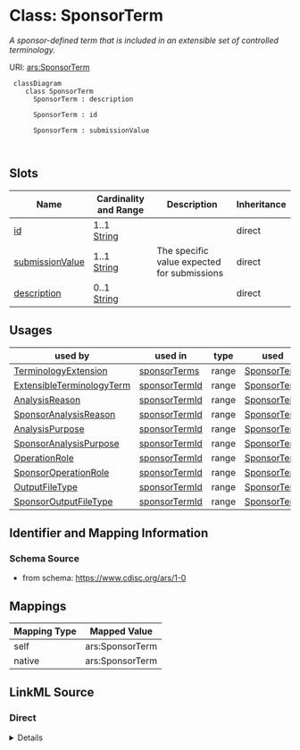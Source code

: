 # Class: SponsorTerm


_A sponsor-defined term that is included in an extensible set of controlled terminology._





URI: [ars:SponsorTerm](https://www.cdisc.org/ars/1-0/SponsorTerm)



```mermaid
 classDiagram
    class SponsorTerm
      SponsorTerm : description
        
      SponsorTerm : id
        
      SponsorTerm : submissionValue
        
      
```




<!-- no inheritance hierarchy -->


## Slots

| Name | Cardinality and Range | Description | Inheritance |
| ---  | --- | --- | --- |
| [id](id.md) | 1..1 <br/> [String](String.md) |  | direct |
| [submissionValue](submissionValue.md) | 1..1 <br/> [String](String.md) | The specific value expected for submissions | direct |
| [description](description.md) | 0..1 <br/> [String](String.md) |  | direct |





## Usages

| used by | used in | type | used |
| ---  | --- | --- | --- |
| [TerminologyExtension](TerminologyExtension.md) | [sponsorTerms](sponsorTerms.md) | range | [SponsorTerm](SponsorTerm.md) |
| [ExtensibleTerminologyTerm](ExtensibleTerminologyTerm.md) | [sponsorTermId](sponsorTermId.md) | range | [SponsorTerm](SponsorTerm.md) |
| [AnalysisReason](AnalysisReason.md) | [sponsorTermId](sponsorTermId.md) | range | [SponsorTerm](SponsorTerm.md) |
| [SponsorAnalysisReason](SponsorAnalysisReason.md) | [sponsorTermId](sponsorTermId.md) | range | [SponsorTerm](SponsorTerm.md) |
| [AnalysisPurpose](AnalysisPurpose.md) | [sponsorTermId](sponsorTermId.md) | range | [SponsorTerm](SponsorTerm.md) |
| [SponsorAnalysisPurpose](SponsorAnalysisPurpose.md) | [sponsorTermId](sponsorTermId.md) | range | [SponsorTerm](SponsorTerm.md) |
| [OperationRole](OperationRole.md) | [sponsorTermId](sponsorTermId.md) | range | [SponsorTerm](SponsorTerm.md) |
| [SponsorOperationRole](SponsorOperationRole.md) | [sponsorTermId](sponsorTermId.md) | range | [SponsorTerm](SponsorTerm.md) |
| [OutputFileType](OutputFileType.md) | [sponsorTermId](sponsorTermId.md) | range | [SponsorTerm](SponsorTerm.md) |
| [SponsorOutputFileType](SponsorOutputFileType.md) | [sponsorTermId](sponsorTermId.md) | range | [SponsorTerm](SponsorTerm.md) |






## Identifier and Mapping Information







### Schema Source


* from schema: https://www.cdisc.org/ars/1-0





## Mappings

| Mapping Type | Mapped Value |
| ---  | ---  |
| self | ars:SponsorTerm |
| native | ars:SponsorTerm |





## LinkML Source

<!-- TODO: investigate https://stackoverflow.com/questions/37606292/how-to-create-tabbed-code-blocks-in-mkdocs-or-sphinx -->

### Direct

<details>
```yaml
name: SponsorTerm
description: A sponsor-defined term that is included in an extensible set of controlled
  terminology.
from_schema: https://www.cdisc.org/ars/1-0
rank: 1000
slots:
- id
- submissionValue
- description

```
</details>

### Induced

<details>
```yaml
name: SponsorTerm
description: A sponsor-defined term that is included in an extensible set of controlled
  terminology.
from_schema: https://www.cdisc.org/ars/1-0
rank: 1000
attributes:
  id:
    name: id
    from_schema: https://www.cdisc.org/ars/1-0
    rank: 1000
    identifier: true
    alias: id
    owner: SponsorTerm
    domain_of:
    - ReportingEvent
    - AnalysisCategorization
    - AnalysisCategory
    - Analysis
    - AnalysisMethod
    - Operation
    - ReferencedOperationRelationship
    - Output
    - OutputDisplay
    - DisplaySubSection
    - AnalysisSet
    - GroupingFactor
    - Group
    - DataSubset
    - ReferenceDocument
    - TerminologyExtension
    - SponsorTerm
    range: string
    required: true
  submissionValue:
    name: submissionValue
    description: The specific value expected for submissions.
    from_schema: https://www.cdisc.org/ars/1-0
    rank: 1000
    alias: submissionValue
    owner: SponsorTerm
    domain_of:
    - SponsorTerm
    range: string
    required: true
  description:
    name: description
    from_schema: https://www.cdisc.org/ars/1-0
    rank: 1000
    alias: description
    owner: SponsorTerm
    domain_of:
    - Analysis
    - AnalysisMethod
    - ReferencedOperationRelationship
    - CodeParameter
    - SponsorTerm
    range: string

```
</details>